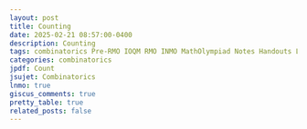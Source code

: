 ```yaml
---
layout: post
title: Counting
date: 2025-02-21 08:57:00-0400
description: Counting
tags: combinatorics Pre-RMO IOQM RMO INMO MathOlympiad Notes Handouts LectureNotes
categories: combinatorics
jpdf: Count
jsujet: Combinatorics
lnmo: true
giscus_comments: true
pretty_table: true
related_posts: false
---
```

